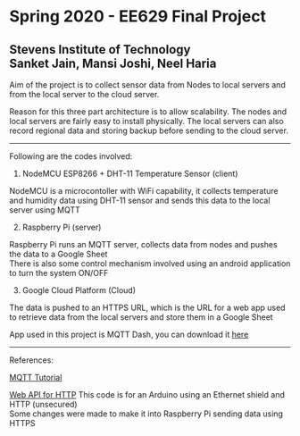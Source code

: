 # Spring 2020 - EE629 Final Project

## Stevens Institute of Technology <br> Sanket Jain, Mansi Joshi, Neel Haria

Aim of the project is to collect sensor data from Nodes to local servers and from the local server to the cloud server.

Reason for this three part architecture is to allow scalability. The nodes and local servers are fairly easy to install physically.
The local servers can also record regional data and storing backup before sending to the cloud server.
___
Following are the codes involved:

1. NodeMCU ESP8266 + DHT-11 Temperature Sensor (client)

 NodeMCU is a microcontoller with WiFi capability, it collects temperature and humidity data using DHT-11 sensor and sends this data to the local server using MQTT

2. Raspberry Pi	(server)

 Raspberry Pi runs an MQTT server, collects data from nodes and pushes the data to a Google Sheet<br>There is also some control mechanism involved using an android application to turn the system ON/OFF

3. Google Cloud Platform (Cloud)

 The data is pushed to an HTTPS URL, which is the URL for a web app used to retrieve data from the local servers and store them in a Google Sheet

App used in this project is MQTT Dash, you can download it [here](https://play.google.com/store/apps/details?id=net.routix.mqttdash&hl=en_US)

___

References:

[MQTT Tutorial](https://www.instructables.com/id/How-to-Use-MQTT-With-the-Raspberry-Pi-and-ESP8266/)

[Web API for HTTP](https://www.youtube.com/watch?v=fVBqUeksR1I)
This code is for an Arduino using an Ethernet shield and HTTP (unsecured)<br>Some changes were made to make it into Raspberry Pi sending data using HTTPS
